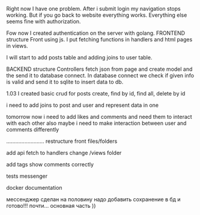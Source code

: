 Right now I have one problem. After i submit login
my navigation stops working. But if you go back to 
website everything works. Everything else seems fine
with authorization.

Fow now I created authentication on the server with golang.
FRONTEND structure
Front using js. I put fetching functions in handlers and
html pages in views.

I will start to add posts table and adding joins to 
user table.

BACKEND structure
Controllers fetch json from page and create model
and the send it to database connect. 
In database connect we check if given info is 
valid and send it to sqlite to insert data to db.

1.03
I created basic crud for posts
create, find by id, find all, delete by id

i need to add joins to post and user
and represent data in one

tomorrow
now i need to add likes and comments and
need them to interact with each other
also maybe i need to make interaction
between user and comments differently


.........................
restructure front files/folders

add api fetch to handlers 
change /views folder

add tags 
show comments correctly

tests
messenger

docker 
documentation

мессенджер сделан на половину
надо добавить сохранение в бд
и готово!!! почти...
основная часть ))


